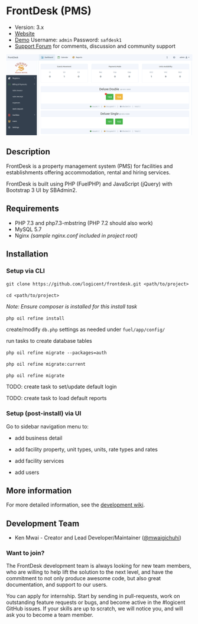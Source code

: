 # FrontDesk (PMS)

* Version: 3.x
* [Website](https://logicent.co)
* [Demo](https://fdesk.demo.logicent.co)
    Username: `admin`
    Password: `safdesk1`
* [Support Forum](https://github.com/logicent/frontdesk/issues) for comments, discussion and community support
<!-- [Release Documentation](https://github.com/logicent/frontdesk/docs) -->
<!-- [Release API browser](https://github.com/logicent/frontdesk/) -->
<!-- [Development branch Documentation](https://github.com/logicent/frontdesk/dev-docs) -->
<!-- [Development branch API browser](https://github.com/logicent/frontdesk/dev-api) -->

[![FrontDesk Dashboard](/public/images/fd-dashboard.png)](https://fdesk.demo.logicent.co)

## Description

FrontDesk is a property management system (PMS) for facilities and establishments offering accommodation, rental and hiring services.

FrontDesk is built using PHP (FuelPHP) and JavaScript (jQuery) with Bootstrap 3 UI by SBAdmin2.

## Requirements

- PHP 7.3 and php7.3-mbstring (PHP 7.2 should also work)
- MySQL 5.7
- Nginx _(sample nginx.conf included in project root)_

## Installation

### Setup via CLI

`git clone https://github.com/logicent/frontdesk.git <path/to/project>`

`cd <path/to/project>`

*Note: Ensure composer is installed for this install task*

`php oil refine install`

create/modify `db.php` settings as needed under `fuel/app/config/`

run tasks to create database tables

`php oil refine migrate --packages=auth`

`php oil refine migrate:current `

`php oil refine migrate`

TODO: create task to set/update default login 

TODO: create task to load default reports

### Setup (post-install) via UI 

Go to sidebar navigation menu to:

- add business detail

- add facility property, unit types, units, rate types and rates

- add facility services

- add users

## More information

For more detailed information, see the [development wiki](https://github.com/logicent/frontdesk/wiki).

## Development Team

* Ken Mwai - Creator and Lead Developer/Maintainer ([@mwaigichuhi](https://twitter.com/mwaigichuhi))

### Want to join?

The FrontDesk development team is always looking for new team members, who are willing to help lift the solution to the next level, and have the commitment to not only produce awesome code, but also great documentation, and support to our users.

You can apply for internship. Start by sending in pull-requests, work on outstanding feature requests or bugs, and become active in the #logicent GitHub issues. If your skills are up to scratch, we will notice you, and will ask you to become a team member.

<!-- ### Alumni -->

<!-- * (none) -->
